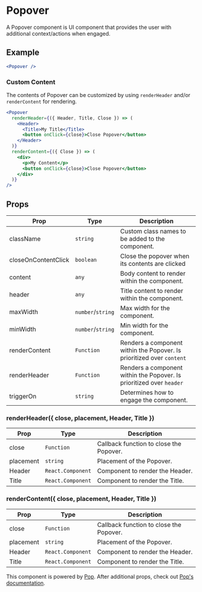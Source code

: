 # Popover

A Popover component is UI component that provides the user with additional context/actions when engaged.

## Example

```jsx
<Popover />
```

### Custom Content

The contents of Popover can be customized by using `renderHeader` and/or `renderContent` for rendering.

```jsx
<Popover
  renderHeader={({ Header, Title, Close }) => (
    <Header>
      <Title>My Title</Title>
      <button onClick={close}>Close Popover</button>
    </Header>
  )}
  renderContent={({ Close }) => (
    <div>
      <p>My Content</p>
      <button onClick={close}>Close Popover</button>
    </div>
  )}
/>
```

## Props

| Prop                | Type              | Description                                                           |
| ------------------- | ----------------- | --------------------------------------------------------------------- |
| className           | `string`          | Custom class names to be added to the component.                      |
| closeOnContentClick | `boolean`         | Close the popover when its contents are clicked                       |
| content             | `any`             | Body content to render within the component.                          |
| header              | `any`             | Title content to render within the component.                         |
| maxWidth            | `number`/`string` | Max width for the component.                                          |
| minWidth            | `number`/`string` | Min width for the component.                                          |
| renderContent       | `Function`        | Renders a component within the Popover. Is prioritized over `content` |
| renderHeader        | `Function`        | Renders a component within the Popover. Is prioritized over `header`  |
| triggerOn           | `string`          | Determines how to engage the component.                               |

### renderHeader({ close, placement, Header, Title })

| Prop      | Type              | Description                             |
| --------- | ----------------- | --------------------------------------- |
| close     | `Function`        | Callback function to close the Popover. |
| placement | `string`          | Placement of the Popover.               |
| Header    | `React.Component` | Component to render the Header.         |
| Title     | `React.Component` | Component to render the Title.          |

### renderContent({ close, placement, Header, Title })

| Prop      | Type              | Description                             |
| --------- | ----------------- | --------------------------------------- |
| close     | `Function`        | Callback function to close the Popover. |
| placement | `string`          | Placement of the Popover.               |
| Header    | `React.Component` | Component to render the Header.         |
| Title     | `React.Component` | Component to render the Title.          |

This component is powered by [Pop](../../Pop/docs/Pop.md). After additional props, check out [Pop's documentation](../../Pop/docs/Pop.md).
